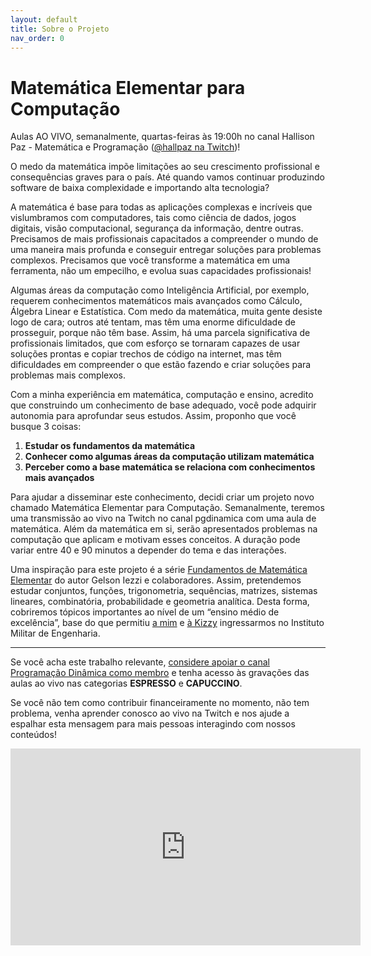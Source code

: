 ```yaml
---
layout: default
title: Sobre o Projeto
nav_order: 0
---
```


# Matemática Elementar para Computação

Aulas AO VIVO, semanalmente, quartas-feiras às 19:00h no canal Hallison Paz - Matemática e Programação ([@hallpaz na Twitch](https://twitch.tv/hallpaz))!

O medo da matemática impõe limitações ao seu crescimento profissional e consequências graves para o país. Até quando vamos continuar produzindo software de baixa complexidade e importando alta tecnologia?

A matemática é base para todas as aplicações complexas e incríveis que vislumbramos com computadores, tais como ciência de dados, jogos digitais, visão computacional, segurança da informação, dentre outras. Precisamos de mais profissionais capacitados a compreender o mundo de uma maneira mais profunda e conseguir entregar soluções para problemas complexos. Precisamos que você transforme a matemática em uma ferramenta, não um empecilho, e evolua suas capacidades profissionais!

Algumas áreas da computação como Inteligência Artificial, por exemplo, requerem conhecimentos matemáticos mais avançados como Cálculo, Álgebra Linear e Estatística. Com medo da matemática, muita gente desiste logo de cara; outros até tentam, mas têm uma enorme dificuldade de prosseguir, porque não têm base. Assim, há uma parcela significativa de profissionais limitados, que com esforço se tornaram capazes de usar soluções prontas e copiar trechos de código na internet, mas têm dificuldades em compreender o que estão fazendo e criar soluções para problemas mais complexos.

Com a minha experiência em matemática, computação e ensino, acredito que construindo um conhecimento de base adequado, você pode adquirir autonomia para aprofundar seus estudos. Assim, proponho que você busque 3 coisas:

1. **Estudar os fundamentos da matemática**
2. **Conhecer como algumas áreas da computação utilizam matemática**
3. **Perceber como a base matemática se relaciona com conhecimentos mais avançados**

Para ajudar a disseminar este conhecimento, decidi criar um projeto novo chamado Matemática Elementar para Computação. Semanalmente, teremos uma transmissão ao vivo na Twitch no canal pgdinamica com uma aula de matemática. Além da matemática em si, serão apresentados problemas na computação que aplicam e motivam esses conceitos. A duração pode variar entre 40 e 90 minutos a depender do tema e das interações.

Uma inspiração para este projeto é a série [Fundamentos de Matemática Elementar](https://amzn.to/3bqrhGt) do autor Gelson Iezzi e colaboradores. Assim, pretendemos estudar conjuntos, funções, trigonometria, sequências, matrizes, sistemas lineares, combinatória, probabilidade e geometria analítica. Desta forma, cobriremos tópicos importantes ao nível de um “ensino médio de excelência”, base do que permitiu [a mim](https://youtu.be/7n5ZQMWkdQ8) e [à Kizzy](https://youtu.be/iuri3vpmpx4) ingressarmos no Instituto Militar de Engenharia.

-------
Se você acha este trabalho relevante, [considere apoiar o canal Programação Dinâmica como membro](https://youtube.com/programacaodinamica/join) e tenha acesso às gravações das aulas ao vivo nas categorias **ESPRESSO** e **CAPUCCINO**.

Se você não tem como contribuir financeiramente no momento, não tem problema, venha aprender conosco ao vivo na Twitch e nos ajude a espalhar esta mensagem para mais pessoas interagindo com nossos conteúdos!

<iframe width="560" height="315" src="https://www.youtube.com/embed/nIN5_nHGk4w" frameborder="0" allow="accelerometer; autoplay; clipboard-write; encrypted-media; gyroscope; picture-in-picture" allowfullscreen></iframe>






